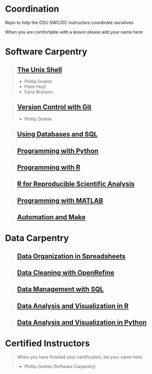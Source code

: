 # Coordination
Repo to help the OSU SWC/DC instructors coordinate ourselves


When you are comfortable with a lesson please add your name here:

Software Carpentry
==================
>[The Unix Shell](http://swcarpentry.github.io/shell-novice)
>---------------
>*    Phillip Doehle
>*    Peter Hoyt
>*    Dana Brunson

>[Version Control with Git](http://swcarpentry.github.io/git-novice)
>------------------------
>*    Phillip Doehle

>[Using Databases and SQL](http://swcarpentry.github.io/sql-novice-survey)
>-----------------------

>[Programming with Python](http://swcarpentry.github.io/python-novice-inflammation)
>-----------------------

>[Programming with R](http://swcarpentry.github.io/r-novice-inflammation)
>------------------

>[R for Reproducible Scientific Analysis](http://swcarpentry.github.io/r-novice-gapminder)
>--------------------------------------

>[Programming with MATLAB](http://swcarpentry.github.io/matlab-novice-inflammation)
>-----------------------

>[Automation and Make](http://swcarpentry.github.io/make-novice)
>-------------------

Data Carpentry
==============
>[Data Organization in Spreadsheets](http://datacarpentry.github.io/spreadsheet-ecology-lesson/)
>---------------------------------

>[Data Cleaning with OpenRefine](http://datacarpentry.github.io/OpenRefine-ecology/)
>-----------------------------

>[Data Management with SQL](http://datacarpentry.github.io/sql-ecology/)
>------------------------

>[Data Analysis and Visualization in R](http://datacarpentry.github.io/R-ecology/)
>------------------------------------

>[Data Analysis and Visualization in Python](http://datacarpentry.github.io/python-ecology/)
>-----------------------------------------

Certified Instructors
=====================
>When you have finished your certification, list your name here.
>
>*    Phillip Doehle (Software Carpentry)
